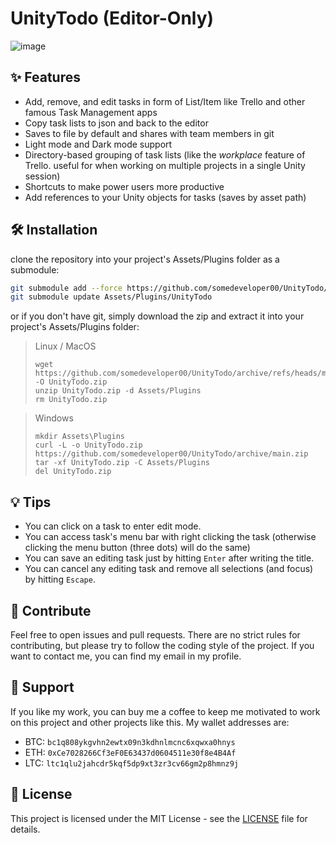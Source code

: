 # UnityTodo (Editor-Only)

![image](https://github.com/somedeveloper00/UnityTodo/assets/79690923/a2d82ecf-96a3-4cd9-8cac-33f183278e65)


## ✨ Features
* Add, remove, and edit tasks in form of List/Item like Trello and other famous Task Management apps
* Copy task lists to json and back to the editor
* Saves to file by default and shares with team members in git
* Light mode and Dark mode support
* Directory-based grouping of task lists (like the *workplace* feature of Trello. useful for when working on multiple projects in a single Unity session)
* Shortcuts to make power users more productive
* Add references to your Unity objects for tasks (saves by asset path)

## 🛠️ Installation
clone the repository into your project's Assets/Plugins folder as a submodule:
```bash
git submodule add --force https://github.com/somedeveloper00/UnityTodo/ Assets/Plugins/UnityTodo
git submodule update Assets/Plugins/UnityTodo
```
or if you don't have git, simply download the zip and extract it into your project's Assets/Plugins folder:
> Linux / MacOS
> ```
> wget https://github.com/somedeveloper00/UnityTodo/archive/refs/heads/main.zip -O UnityTodo.zip
> unzip UnityTodo.zip -d Assets/Plugins
> rm UnityTodo.zip

> Windows
> ```
> mkdir Assets\Plugins
> curl -L -o UnityTodo.zip https://github.com/somedeveloper00/UnityTodo/archive/main.zip
> tar -xf UnityTodo.zip -C Assets/Plugins
> del UnityTodo.zip
> ```


## 💡 Tips
* You can click on a task to enter edit mode.
* You can access task's menu bar with right clicking the task (otherwise clicking the menu button (three dots) will do the same)
* You can save an editing task just by hitting `Enter` after writing the title.
* You can cancel any editing task and remove all selections (and focus) by hitting `Escape`.

## 🤝 Contribute
Feel free to open issues and pull requests. There are no strict rules for contributing, but please try to follow the coding style of the project. If you want to contact me, you can find my email in my profile.

## 🙌 Support
If you like my work, you can buy me a coffee to keep me motivated to work on this project and other projects like this. 
My wallet addresses are: 
* BTC: `bc1q808ykgvhn2ewtx09n3kdhnlmcnc6xqwxa0hnys`
* ETH: `0xCe7028266Cf3eF0E63437d0604511e30f8e4B4Af`
* LTC: `ltc1qlu2jahcdr5kqf5dp9xt3zr3cv66gm2p8hmnz9j`

## 📝 License
This project is licensed under the MIT License - see the [LICENSE](LICENSE) file for details.

